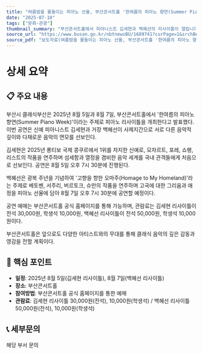 ```yaml
---
title: "여름밤을 물들이는 피아노 선율, 부산콘서트홀 '한여름의 피아노 향연(Summer Piano Week)'"
date: "2025-07-18"
tags: ["문화·관광"]
thumbnail_summary: "부산콘서트홀에서 피아니스트 김세현과 백혜선의 리사이틀이 열립니다."
source_url: "https://www.busan.go.kr/nbtnewsBU/1689741?curPage=1&srchBeginDt=&srchEndDt=&srchKey=&srchText="
source_pdf: "보도자료(여름밤을 물들이는 피아노 선율, 부산콘서트홀 '한여름의 피아노 향연(Summer Piano Week)').pdf"
---
```


# 상세 요약

## 📋 주요 내용
부산시 클래식부산은 2025년 8월 5일과 8월 7일, 부산콘서트홀에서 '한여름의 피아노 향연(Summer Piano Week)'이라는 주제로 피아노 리사이틀을 개최한다고 발표했다. 이번 공연은 신예 피아니스트 김세현과 거장 백혜선이 사제지간으로 서로 다른 음악적 깊이와 다채로운 음악의 면모를 선보인다. 

김세현은 2025년 롱티보 국제 콩쿠르에서 1위를 차지한 신예로, 모차르트, 포레, 쇼팽, 리스트의 작품을 연주하며 섬세함과 열정을 겸비한 음악 세계를 국내 관객들에게 처음으로 선보인다. 공연은 8월 5일 오후 7시 30분에 진행된다.

백혜선은 광복 주년을 기념하여 '고향을 향한 오마주(Homage to My Homeland)'라는 주제로 베토벤, 서주리, 버르토크, 슈만의 작품을 연주하며 고국에 대한 그리움과 애정을 피아노 선율에 담아 8월 7일 오후 7시 30분에 공연할 예정이다.

공연 예매는 부산콘서트홀 공식 홈페이지를 통해 가능하며, 관람료는 김세현 리사이틀이 전석 30,000원, 학생석 10,000원, 백혜선 리사이틀이 전석 50,000원, 학생석 10,000원이다. 

부산콘서트홀은 앞으로도 다양한 아티스트와의 무대를 통해 클래식 음악의 깊은 감동과 영감을 전할 계획이다.

## 🎯 핵심 포인트
- **일정**: 2025년 8월 5일(김세현 리사이틀), 8월 7일(백혜선 리사이틀)
- **장소**: 부산콘서트홀
- **참여방법**: 부산콘서트홀 공식 홈페이지를 통한 예매
- **관람료**: 김세현 리사이틀 30,000원(전석), 10,000원(학생석) / 백혜선 리사이틀 50,000원(전석), 10,000원(학생석)

## 📞 세부문의
해당 부서 문의